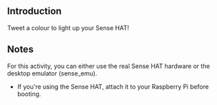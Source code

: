 ## Introduction

Tweet a colour to light up your Sense HAT!

## Notes

For this activity, you can either use the real Sense HAT hardware or the desktop emulator (sense_emu).

- If you're using the Sense HAT, attach it to your Raspberry Pi before booting.
